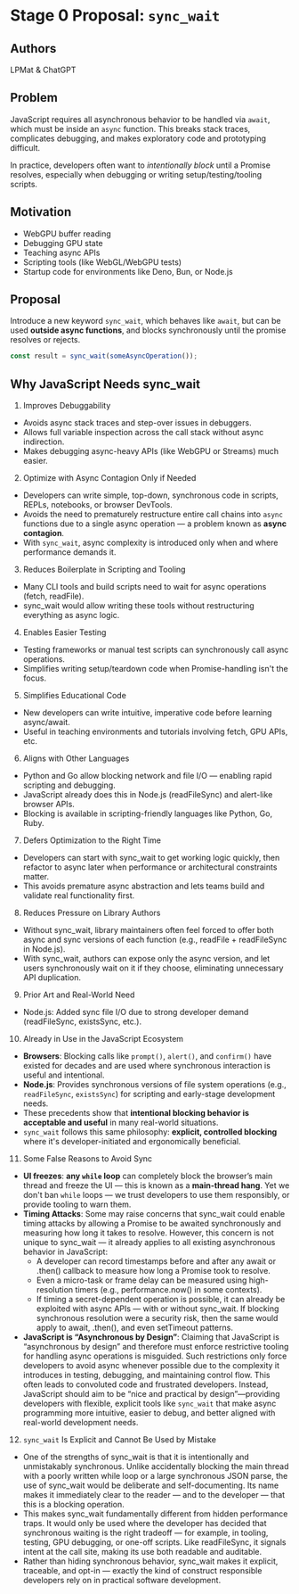 # Stage 0 Proposal: `sync_wait`

## Authors
LPMat & ChatGPT

## Problem

JavaScript requires all asynchronous behavior to be handled via `await`, which must be inside an `async` function. This breaks stack traces, complicates debugging, and makes exploratory code and prototyping difficult.

In practice, developers often want to *intentionally block* until a Promise resolves, especially when debugging or writing setup/testing/tooling scripts.

## Motivation

- WebGPU buffer reading
- Debugging GPU state
- Teaching async APIs
- Scripting tools (like WebGL/WebGPU tests)
- Startup code for environments like Deno, Bun, or Node.js

## Proposal

Introduce a new keyword `sync_wait`, which behaves like `await`, but can be used **outside async functions**, and blocks synchronously until the promise resolves or rejects.

```js
const result = sync_wait(someAsyncOperation());
```


## Why JavaScript Needs sync_wait
1. Improves Debuggability
 - Avoids async stack traces and step-over issues in debuggers.
 - Allows full variable inspection across the call stack without async indirection.
 - Makes debugging async-heavy APIs (like WebGPU or Streams) much easier.

2. Optimize with Async Contagion Only if Needed
- Developers can write simple, top-down, synchronous code in scripts, REPLs, notebooks, or browser DevTools.
- Avoids the need to prematurely restructure entire call chains into `async` functions due to a single async operation — a problem known as **async contagion**.
- With `sync_wait`, async complexity is introduced only when and where performance demands it.

3. Reduces Boilerplate in Scripting and Tooling
 - Many CLI tools and build scripts need to wait for async operations (fetch, readFile).
 - sync_wait would allow writing these tools without restructuring everything as async logic.

4. Enables Easier Testing
 - Testing frameworks or manual test scripts can synchronously call async operations.
 - Simplifies writing setup/teardown code when Promise-handling isn't the focus.

5. Simplifies Educational Code
 - New developers can write intuitive, imperative code before learning async/await.
 - Useful in teaching environments and tutorials involving fetch, GPU APIs, etc.

6. Aligns with Other Languages
 - Python and Go allow blocking network and file I/O — enabling rapid scripting and debugging.
 - JavaScript already does this in Node.js (readFileSync) and alert-like browser APIs.
 - Blocking is available in scripting-friendly languages like Python, Go, Ruby.

7. Defers Optimization to the Right Time
 - Developers can start with sync_wait to get working logic quickly, then refactor to async later when performance or architectural constraints matter.
 - This avoids premature async abstraction and lets teams build and validate real functionality first.

8. Reduces Pressure on Library Authors
 - Without sync_wait, library maintainers often feel forced to offer both async and sync versions of each function (e.g., readFile + readFileSync in Node.js).
 - With sync_wait, authors can expose only the async version, and let users synchronously wait on it if they choose, eliminating unnecessary API duplication.

9. Prior Art and Real-World Need
 - Node.js: Added sync file I/O due to strong developer demand (readFileSync, existsSync, etc.).

10. Already in Use in the JavaScript Ecosystem  
- **Browsers**: Blocking calls like `prompt()`, `alert()`, and `confirm()` have existed for decades and are used where synchronous interaction is useful and intentional.
- **Node.js**: Provides synchronous versions of file system operations (e.g., `readFileSync`, `existsSync`) for scripting and early-stage development needs.
- These precedents show that **intentional blocking behavior is acceptable and useful** in many real-world situations.
- `sync_wait` follows this same philosophy: **explicit, controlled blocking** where it's developer-initiated and ergonomically beneficial.

11. Some False Reasons to Avoid Sync
 - **UI freezes**: **any `while` loop** can completely block the browser’s main thread and freeze the UI — this is known as a **main-thread hang**. Yet we don't ban `while` loops — we trust developers to use them responsibly, or provide tooling to warn them.
 - **Timing Attacks**: Some may raise concerns that sync_wait could enable timing attacks by allowing a Promise to be awaited synchronously and measuring how long it takes to resolve. However, this concern is not unique to sync_wait — it already applies to all existing asynchronous behavior in JavaScript:
    + A developer can record timestamps before and after any await or .then() callback to measure how long a Promise took to resolve.
    + Even a micro-task or frame delay can be measured using high-resolution timers (e.g., performance.now() in some contexts).
    + If timing a secret-dependent operation is possible, it can already be exploited with async APIs — with or without sync_wait. If blocking synchronous resolution were a security risk, then the same would apply to await, .then(), and even setTimeout patterns.
 - **JavaScript is “Asynchronous by Design”**: Claiming that JavaScript is “asynchronous by design” and therefore must enforce restrictive tooling for handling async operations is misguided. Such restrictions only force developers to avoid async whenever possible due to the complexity it introduces in testing, debugging, and maintaining control flow. This often leads to convoluted code and frustrated developers. Instead, JavaScript should aim to be “nice and practical by design”—providing developers with flexible, explicit tools like `sync_wait` that make async programming more intuitive, easier to debug, and better aligned with real-world development needs.
   
12. `sync_wait` Is Explicit and Cannot Be Used by Mistake
 - One of the strengths of sync_wait is that it is intentionally and unmistakably synchronous. Unlike accidentally blocking the main thread with a poorly written while loop or a large synchronous JSON parse, the use of sync_wait would be deliberate and self-documenting. Its name makes it immediately clear to the reader — and to the developer — that this is a blocking operation.
 - This makes sync_wait fundamentally different from hidden performance traps. It would only be used where the developer has decided that synchronous waiting is the right tradeoff — for example, in tooling, testing, GPU debugging, or one-off scripts. Like readFileSync, it signals intent at the call site, making its use both readable and auditable.
 - Rather than hiding synchronous behavior, sync_wait makes it explicit, traceable, and opt-in — exactly the kind of construct responsible developers rely on in practical software development.



